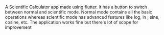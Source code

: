 A Scientific Calculator app made using flutter. It has a button to switch between normal and scientific mode. Normal mode contains all the basic operations whereas scientific mode has advanced features like log, ln , sine, cosine, etc. The application works fine but there's lot of scope for improvement
